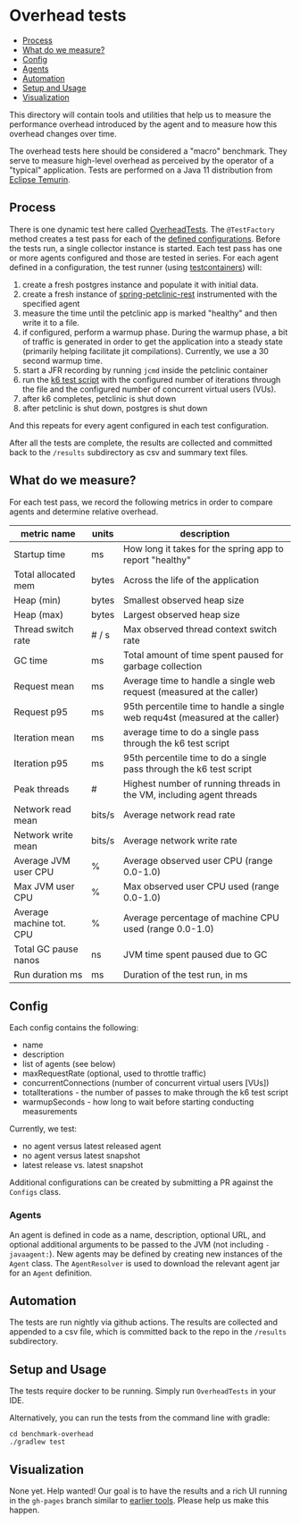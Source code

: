 # Overhead tests

- [Process](#process)
- [What do we measure?](#what-do-we-measure)
- [Config](#config)
- [Agents](#agents)
- [Automation](#automation)
- [Setup and Usage](#setup-and-usage)
- [Visualization](#visualization)

This directory will contain tools and utilities
that help us to measure the performance overhead introduced by
the agent and to measure how this overhead changes over time.

The overhead tests here should be considered a "macro" benchmark. They serve to measure high-level
overhead as perceived by the operator of a "typical" application. Tests are performed on a Java 11
distribution from [Eclipse Temurin](https://projects.eclipse.org/projects/adoptium.temurin).

## Process

There is one dynamic test here called [OverheadTests](https://github.com/open-telemetry/opentelemetry-java-instrumentation/blob/main/benchmark-overhead/src/test/java/io/opentelemetry/OverheadTests.java).
The `@TestFactory` method creates a test pass for each of the [defined configurations](https://github.com/open-telemetry/opentelemetry-java-instrumentation/blob/main/benchmark-overhead/src/test/java/io/opentelemetry/config/Configs.java).
Before the tests run, a single collector instance is started. Each test pass has one or more agents configured and those are tested in series.
For each agent defined in a configuration, the test runner (using [testcontainers](https://www.testcontainers.org/)) will:

1. create a fresh postgres instance and populate it with initial data.
2. create a fresh instance of [spring-petclinic-rest](https://github.com/spring-petclinic/spring-petclinic-rest) instrumented with the specified agent
3. measure the time until the petclinic app is marked "healthy" and then write it to a file.
4. if configured, perform a warmup phase. During the warmup phase, a bit of traffic is generated in order to get the application into a steady state (primarily helping facilitate jit compilations). Currently, we use a 30 second warmup time.
5. start a JFR recording by running `jcmd` inside the petclinic container
6. run the [k6 test script](https://github.com/open-telemetry/opentelemetry-java-instrumentation/blob/main/benchmark-overhead/k6/basic.js) with the configured number of iterations through the file and the configured number of concurrent virtual users (VUs).
7. after k6 completes, petclinic is shut down
8. after petclinic is shut down, postgres is shut down

And this repeats for every agent configured in each test configuration.

After all the tests are complete, the results are collected and committed back to the `/results` subdirectory as csv and summary text files.

## What do we measure?

For each test pass, we record the following metrics in order to compare agents and determine
relative overhead.

| metric name              | units  | description                                                                  |
| ------------------------ | ------ | ---------------------------------------------------------------------------- |
| Startup time             | ms     | How long it takes for the spring app to report "healthy"                     |
| Total allocated mem      | bytes  | Across the life of the application                                           |
| Heap (min)               | bytes  | Smallest observed heap size                                                  |
| Heap (max)               | bytes  | Largest observed heap size                                                   |
| Thread switch rate       | # / s  | Max observed thread context switch rate                                      |
| GC time                  | ms     | Total amount of time spent paused for garbage collection                     |
| Request mean             | ms     | Average time to handle a single web request (measured at the caller)         |
| Request p95              | ms     | 95th percentile time to handle a single web requ4st (measured at the caller) |
| Iteration mean           | ms     | average time to do a single pass through the k6 test script                  |
| Iteration p95            | ms     | 95th percentile time to do a single pass through the k6 test script          |
| Peak threads             | #      | Highest number of running threads in the VM, including agent threads         |
| Network read mean        | bits/s | Average network read rate                                                    |
| Network write mean       | bits/s | Average network write rate                                                   |
| Average JVM user CPU     | %      | Average observed user CPU (range 0.0-1.0)                                    |
| Max JVM user CPU         | %      | Max observed user CPU used (range 0.0-1.0)                                   |
| Average machine tot. CPU | %      | Average percentage of machine CPU used (range 0.0-1.0)                       |
| Total GC pause nanos     | ns     | JVM time spent paused due to GC                                              |
| Run duration ms          | ms     | Duration of the test run, in ms                                              |

## Config

Each config contains the following:

- name
- description
- list of agents (see below)
- maxRequestRate (optional, used to throttle traffic)
- concurrentConnections (number of concurrent virtual users [VUs])
- totalIterations - the number of passes to make through the k6 test script
- warmupSeconds - how long to wait before starting conducting measurements

Currently, we test:

- no agent versus latest released agent
- no agent versus latest snapshot
- latest release vs. latest snapshot

Additional configurations can be created by submitting a PR against the `Configs` class.

### Agents

An agent is defined in code as a name, description, optional URL, and optional additional
arguments to be passed to the JVM (not including `-javaagent:`). New agents may be defined
by creating new instances of the `Agent` class. The `AgentResolver` is used to download
the relevant agent jar for an `Agent` definition.

## Automation

The tests are run nightly via github actions. The results are collected and appended to
a csv file, which is committed back to the repo in the `/results` subdirectory.

## Setup and Usage

The tests require docker to be running. Simply run `OverheadTests` in your IDE.

Alternatively, you can run the tests from
the command line with gradle:

```
cd benchmark-overhead
./gradlew test

```

## Visualization

None yet. Help wanted! Our goal is to have the results and a rich UI running in the
`gh-pages` branch similar to [earlier tools](https://breedx-splk.github.io/iguanodon/web/).
Please help us make this happen.
